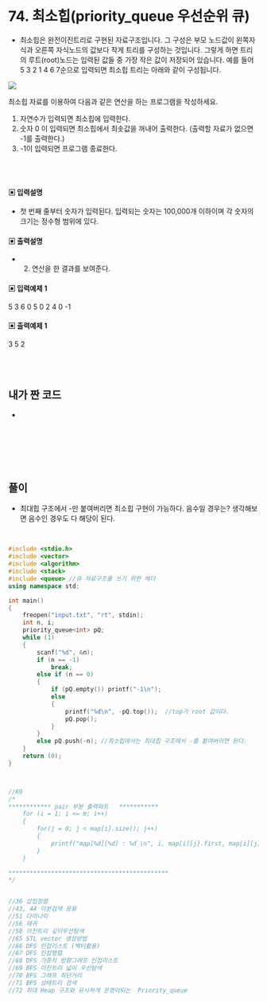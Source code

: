 # 74. 최소힙(priority_queue 우선순위 큐)

* 최소힙은 완전이진트리로 구현된 자료구조입니다. 그 구성은 부모 노드값이 왼쪽자식과 오른쪽 자식노드의 값보다 작게 트리를 구성하는 것입니다. 그렇게 하면 트리의 루트(root)노드는 입력된 값들 중 가장 작은 값이 저장되어 있습니다. 예를 들어 5 3 2 1 4 6 7순으로 입력되면 최소힙 트리는 아래와 같이 구성됩니다.

![](https://github.com/MinsoftK/c-Algorithm_Q/blob/master/img/74.png?raw=true)

최소힙 자료를 이용하여 다음과 같은 연산을 하는 프로그램을 작성하세요.
1) 자연수가 입력되면 최소힙에 입력한다.
2) 숫자 0 이 입력되면 최소힙에서 최솟값을 꺼내어 출력한다. 
 (출력할 자료가 없으면 -1를 출력한다.)
3) -1이 입력되면 프로그램 종료한다.




<br/>
<br/>

#### ▣ 입력설명

* 첫 번째 줄부터 숫자가 입력된다. 입력되는 숫자는 100,000개 이하이며 각 숫자의 크기는 정수형 범위에 있다.

#### ▣ 출력설명

* 2) 연산을 한 결과를 보여준다.



#### ▣ 입력예제 1
5
3
6
0
5
0
2
4
0
-1




#### ▣ 출력예제 1
3
5
2

<br/>
<br/>


## 내가 짠 코드
*

<br/>

```c++


```


<br><br> 

## 풀이
* 최대힙 구조에서 -만 붙여버리면 최소힙 구현이 가능하다. 음수일 경우는? 생각해보면 음수인 경우도 다 해당이 된다. 

<br/>

```c++
#include <stdio.h>
#include <vector>
#include <algorithm>
#include <stack>
#include <queue> //큐 자료구조를 쓰기 위한 헤더 
using namespace std;

int main()
{
	freopen("input.txt", "rt", stdin);
	int n, i;
	priority_queue<int> pQ;
	while (1)
	{
		scanf("%d", &n);
		if (n == -1)
			break;
		else if (n == 0)
		{
			if (pQ.empty()) printf("-1\n");
			else
			{
				printf("%d\n", -pQ.top());	//top가 root 값이다.
				pQ.pop(); 
			}
		}
		else pQ.push(-n); //최소힙에서는 최대힙 구조에서 -를 붙여버리면 된다. 
	}
	return (0);
}



//69
/*
************ pair 부분 출력파트   ***********
 	for (i = 1; i <= m; i++)
	{
		for(j = 0; j < map[i].size(); j++)
		{
			printf("map[%d][%d] : %d \n", i, map[i][j].first, map[i][j].second);
		}
	}

*********************************************
*/


//36 삽입정렬 
//43, 44 이분검색 응용 
//51 다이나믹 
//56 재귀
//58 이진트리 깊이우선탐색 
//65 STL vector 생성방법 
//66 DFS 인접리스트 (벡터활용) 
//67 DFS 인접행렬 
//68 DFS 가중치 방향그래프 인접리스트 
//69 BFS 이진트리 넓이 우선탐색 
//70 BFS 그래프 최단거리 
//71 BFS 상태트리 검색 
//72 최대 Heap 구조와 유사하게 운영이되는  Priority_queue 
```
